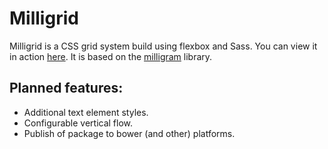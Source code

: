 # Milligrid

Milligrid is a CSS grid system build using flexbox and Sass. You can view it in action [here](http://bencoveney.github.io/Milligrid). It is based on the [milligram](https://github.com/milligram/milligram) library.

## Planned features:

+ Additional text element styles.
+ Configurable vertical flow.
+ Publish of package to bower (and other) platforms.
